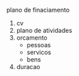 
plano de finaciamento
1. cv
2. plano de atividades
3. orcamento
   - pessoas
   - servicos
   - bens
4. duracao